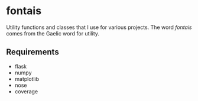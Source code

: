 # fontais
Utility functions and classes that I use for various projects. The word
*fontais* comes from the Gaelic word for utility.

## Requirements
- flask
- numpy
- matplotlib
- nose
- coverage

